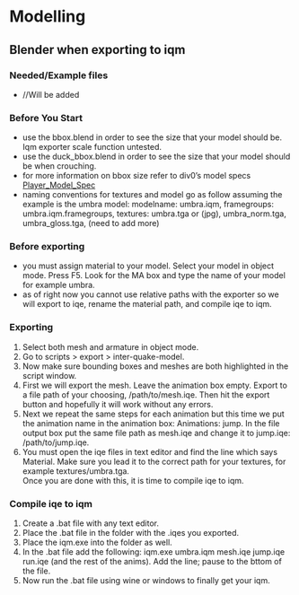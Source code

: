 Modelling
=========

Blender when exporting to iqm
-----------------------------

### Needed/Example files

*   //Will be added

### Before You Start

*   use the bbox.blend in order to see the size that your model should be. Iqm exporter scale function untested.
*   use the duck\_bbox.blend in order to see the size that your model should be when crouching.
*   for more information on bbox size refer to div0’s model specs [Player_Model_Spec](Player_Model_Spec)
*   naming conventions for textures and model go as follow assuming the example is the umbra model: modelname: umbra.iqm, framegroups: umbra.iqm.framegroups, textures: umbra.tga or (jpg), umbra\_norm.tga, umbra\_gloss.tga, (need to add more)

### Before exporting

*   you must assign material to your model. Select your model in object mode. Press F5. Look for the MA box and type the name of your model for example umbra.
*   as of right now you cannot use relative paths with the exporter so we will export to iqe, rename the material path, and compile iqe to iqm.

### Exporting

1.  Select both mesh and armature in object mode.
2.  Go to scripts \> export \> inter-quake-model.
3.  Now make sure bounding boxes and meshes are both highlighted in the script window.
4.  First we will export the mesh. Leave the animation box empty. Export to a file path of your choosing, /path/to/mesh.iqe. Then hit the export button and hopefully it will work without any errors.
5.  Next we repeat the same steps for each animation but this time we put the animation name in the animation box: Animations: jump. In the file output box put the same file path as mesh.iqe and change it to jump.iqe: /path/to/jump.iqe.
6.  You must open the iqe files in text editor and find the line which says Material. Make sure you lead it to the correct path for your textures, for example textures/umbra.tga.  
    Once you are done with this, it is time to compile iqe to iqm.

### Compile iqe to iqm

1.  Create a .bat file with any text editor.
2.  Place the .bat file in the folder with the .iqes you exported.
3.  Place the iqm.exe into the folder as well.
4.  In the .bat file add the following: iqm.exe umbra.iqm mesh.iqe jump.iqe run.iqe (and the rest of the anims). Add the line; pause to the bttom of the file.
5.  Now run the .bat file using wine or windows to finally get your iqm.
